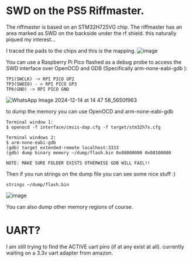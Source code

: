 # SWD on the PS5 Riffmaster.
The riffmaster is based on an STM32H725VG chip.
The riffmaster has an area marked as SWD on the backside under the rf shield. this naturally piqued my interest...

I traced the pads to the chips and this is the mapping.
![image](https://github.com/user-attachments/assets/9633765a-03dc-461b-bca6-dd8f117578b8)


You can use a Raspberry Pi Pico flashed as a debug probe to access the SWD interface over OpenOCD and GDB (Specifically arm-none-eabi-gdb ):
```
TP1(SWCLK) -> RPI PICO GP2
TP3(SWDIO) - > RPI PICO GP3
TP6(GND) -> RPI PICO GND
```
![WhatsApp Image 2024-12-14 at 14 47 58_5650f963](https://github.com/user-attachments/assets/49abc2c5-a30e-45e5-844e-15c99778fd98)

to dump the memory you can use OpenOCD and arm-none-eabi-gdb
```
Terminal window 1:
$ openocd -f interface/cmsis-dap.cfg -f target/stm32h7x.cfg
```
```
Terminal windows 2:
$ arm-none-eabi-gdb
(gdb) target extended-remote localhost:3333
(gdb) dump binary memory ~/dump/flash.bin 0x08000000 0x08100000

NOTE: MAKE SURE FOLDER EXISTS OTHERWISE GDB WILL FAIL!!
```
Then if you run strings on the dump file you can see some nice stuff :)
```
strings ~/dump/flash.bin
```
![image](https://github.com/user-attachments/assets/ec76a0a1-6ccb-4bb8-ab75-338972dcc312)

You can also dump other memory regions of course.

# UART?
I am still trying to find the ACTIVE uart pins (if at any exist at all). currently waiting on a 3.3v uart adapter from amazon.
